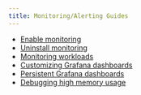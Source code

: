 ```yaml
---
title: Monitoring/Alerting Guides
---
```


<head>
  <link rel="canonical" href="https://ranchermanager.docs.rancher.com/how-to-guides/advanced-user-guides/monitoring-alerting-guides"/>
</head>

- [Enable monitoring](enable-monitoring.md)
- [Uninstall monitoring](uninstall-monitoring.md)
- [Monitoring workloads](set-up-monitoring-for-workloads.md)
- [Customizing Grafana dashboards](customizing-dashboard/customize-grafana-dashboard.md)
- [Persistent Grafana dashboards](customizing-dashboard/create-persistent-grafana-dashboard.md)
- [Debugging high memory usage](configuration/debug-high-memory-usage.md)
